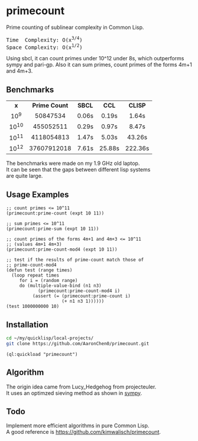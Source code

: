 # primecount

Prime counting of sublinear complexity in Common Lisp.
<pre>Time  Complexity: O(x<sup>3/4</sup>)  
Space Complexity: O(x<sup>1/2</sup>)</pre>
Using sbcl, it can count primes under 10^12 under 8s, which outperforms sympy and pari-gp. 
Also it can sum primes, count primes of the forms 4m+1 and 4m+3.

## Benchmarks
<table>
  <tr align="center">
    <td><b>x</b></td>
    <td><b>Prime Count</b></td>
    <td><b>SBCL</b></td>
    <td><b>CCL</b></td>
    <td><b>CLISP</b></td>
  </tr>
  <tr align="center">
    <td>10<sup>9</sup></td>
    <td>50847534</td>
    <td>0.06s</td>
    <td>0.19s</td>
    <td>1.64s</td>
  </tr>
  <tr align="center">
    <td>10<sup>10</sup></td>
    <td>455052511</td>
    <td>0.29s</td>
    <td>0.97s</td>
    <td>8.47s</td>
  </tr>
  <tr align="center">
    <td>10<sup>11</sup></td>
    <td>4118054813</td>
    <td>1.47s</td>
    <td>5.03s</td>
    <td>43.26s</td>
  </tr>
  <tr align="center">
    <td>10<sup>12</sup></td>
    <td>37607912018</td>
    <td>7.61s</td>
    <td>25.88s</td>
    <td>222.36s</td>
  </tr>
</table>

The benchmarks were made on my 1.9 GHz old laptop.  
It can be seen that the gaps between different lisp systems  
are quite large.

## Usage Examples

``` common-lisp
;; count primes <= 10^11
(primecount:prime-count (expt 10 11))

;; sum primes <= 10^11
(primecount:prime-sum (expt 10 11))

;; count primes of the forms 4m+1 and 4m+3 <= 10^11
;; (values 4m+1 4m+3)
(primecount:prime-count-mod4 (expt 10 11))

;; test if the results of prime-count match those of 
;; prime-count-mod4
(defun test (range times)
  (loop repeat times
     for i = (random range)
     do (multiple-value-bind (n1 n3) 
            (primecount:prime-count-mod4 i)
          (assert (= (primecount:prime-count i)
                     (+ n1 n3 1))))))
(test 1000000000 10)
```

## Installation

``` bash
cd ~/my/quicklisp/local-projects/
git clone https://github.com/AaronChen0/primecount.git
```

``` common-lisp
(ql:quickload "primecount")
```

## Algorithm
The origin idea came from Lucy_Hedgehog from projecteuler.  
It uses an optimzed sieving method as shown in
[sympy](https://docs.sympy.org/latest/modules/ntheory.html#sympy.ntheory.generate.primepi).

## Todo
Implement more efficient algorithms in pure Common Lisp.  
A good reference is https://github.com/kimwalisch/primecount.
